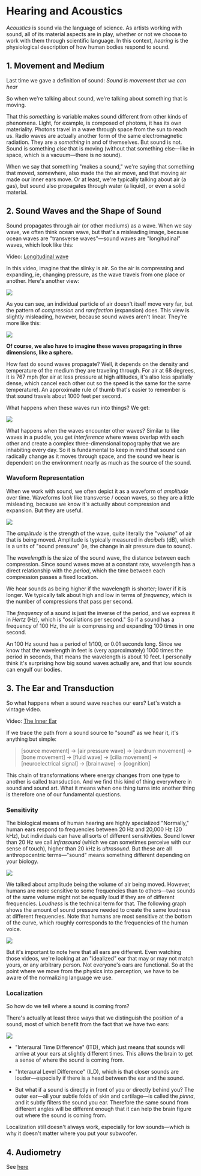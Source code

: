 # Hearing and Acoustics

_Acoustics_ is sound via the language of science. As artists working with sound, all of its material aspects are in play, whether or not we choose to work with them through scientific language. In this context, _hearing_ is the physiological description of how human bodies respond to sound.

## 1. Movement and Medium

Last time we gave a definition of sound: _Sound is movement that we can hear_

So when we're talking about sound, we're talking about something that is moving.

That this _something_ is variable makes sound different from other kinds of phenomena. Light, for example, is composed of photons, it has its own materiality. Photons travel in a wave through space from the sun to reach us. Radio waves are actually another form of the same electromagnetic radiation. They are a _something_ in and of themselves. But sound is not. Sound is something _else_ that is moving (without that something else—like in space, which is a vacuum—there is no sound).

When we say that something "makes a sound," we're saying that something that moved, somewhere, also made the the air move, and that moving air made our inner ears move. Or at least, we're typically talking about air (a gas), but sound also propagates through water (a liquid), or even a solid material.

## 2. Sound Waves and the Shape of Sound

Sound propagates through air (or other mediums) as a wave. When we say wave, we often think ocean wave, but that's a misleading image, because ocean waves are "transverse waves"—sound waves are "longitudinal" waves, which look like this:

Video: [Longitudinal wave](media/longitudinal_wave.mp4)

In this video, imagine that the slinky is air. So the air is compressing and expanding, ie, changing pressure, as the wave travels from one place or another. Here's another view:

![](media/longitudinal_wave.gif)

As you can see, an individual particle of air doesn't itself move very far, but the pattern of _compression_ and _rarefaction_ (expansion) does. This view is slightly misleading, however, because sound waves aren't linear. They're more like this:


![](media/circular_wave.gif)


**Of course, we also have to imagine these waves propagating in three dimensions, like a sphere.**

How fast do sound waves propagate? Well, it depends on the density and temperature of the medium they are traveling through. For air at 68 degrees, it is 767 mph (for air at less pressure at high altitudes, it's also less spatially dense, which cancel each other out so the speed is the same for the same temperature). An approximate rule of thumb that's easier to remember is that sound travels about 1000 feet per second.

What happens when these waves run into things? We get:

![](media/sound_reflection.jpg)


What happens when the waves encounter other waves? Similar to like waves in a puddle, you get _interference_ where waves overlap with each other and create a complex three-dimensional topography that we are inhabiting every day. So it is fundamental to keep in mind that sound can radically change as it moves through space, and the sound we hear is dependent on the environment nearly as much as the source of the sound.


### Waveform Representation

When we work with sound, we often depict it as a waveform of _amplitude_ over time. Waveforms _look_ like transverse / ocean waves, so they are a little misleading, because we know it's actually about compression and expansion. But they are useful.

![](media/waveform.jpg)

The _amplitude_ is the strength of the wave, quite literally the "_volume_" of air that is being moved. Amplitude is typically measured in _decibels_ (dB), which is a units of "sound pressure" (ie, the change in air pressure due to sound).

The _wavelength_ is the size of the sound wave, the distance between each compression. Since sound waves move at a constant rate, wavelength has a direct relationship with the _period_, which the time between each compression passes a fixed location.

We hear sounds as being higher if the wavelength is shorter; lower if it is longer. We typically talk about high and low in terms of _frequency_, which is the number of compressions that pass per second.

The _frequency_ of a sound is just the inverse of the period, and we express it in _Hertz_ (Hz), which is "oscillations per second." So if a sound has a frequency of 100 Hz, the air is compressing and expanding 100 times in one second.

An 100 Hz sound has a period of 1/100, or 0.01 seconds long. Since we know that the wavelength in feet is (very approximately) 1000 times the period in seconds, that means the wavelength is about 10 feet. I personally think it's surprising how big sound waves actually are, and that low sounds can engulf our bodies.


## 3. The Ear and Transduction

So what happens when a sound wave reaches our ears? Let's watch a vintage video.

Video: [The Inner Ear](media/inner_ear.mp4)

If we trace the path from a sound source to "sound" as we hear it, it's anything but simple:


> [source movement] → [air pressure wave] → [eardrum movement] → [bone movement] → [fluid wave] → [cilia movement] → [neuroelectrical signal] → [brainwave] → [cognition]

This chain of transformations where energy changes from one type to another is called transduction. And we find this kind of thing everywhere in sound and sound art. What it means when one thing turns into another thing is therefore one of our fundamental questions.


### Sensitivity

The biological means of human hearing are highly specialized "Normally," human ears respond to frequencies between 20 Hz and 20,000 Hz (20 kHz), but individuals can have all sorts of different sensitivities. Sound lower than 20 Hz we call _infrasound_ (which we can sometimes perceive with our sense of touch), higher than 20 kHz is _ultrasound_. But these are all anthropocentric terms—"sound" means something different depending on your biology.

![](media/animal_hearing.jpg)

We talked about amplitude being the volume of air being moved. However, humans are more sensitive to some frequencies than to others—two sounds of the same volume might not be equally loud if they are of different frequencies. _Loudness_ is the technical term for that. The following graph shows the amount of sound pressure needed to create the same loudness at different frequencies. Note that humans are most sensitive at the bottom of the curve, which roughly corresponds to the frequencies of the human voice.

![](media/human_hearing.jpg)


But it's important to note here that all ears are different. Even watching those videos, we're looking at an "idealized" ear that may or may not match yours, or any arbitrary person. Not everyone's ears are functional. So at the point where we move from the physics into perception, we have to be aware of the normalizing language we use.



### Localization

So how do we tell where a sound is coming from?

There's actually at least three ways that we distinguish the position of a sound, most of which benefit from the fact that we have two ears:

![](media/localization.png)


- "Interaural Time Difference" (ITD), which just means that sounds will arrive at your ears at slightly different times. This allows the brain to get a sense of where the sound is coming from.

- "Interaural Level Difference" (ILD), which is that closer sounds are louder—especially if there is a head between the ear and the sound.

- But what if a sound is directly in front of you or directly behind you? The outer ear—all your subtle folds of skin and cartilage—is called the _pinna_, and it subtly filters the sound you ear. Therefore the same sound from different angles will be different enough that it can help the brain figure out where the sound is coming from.

Localization still doesn't always work, especially for low sounds—which is why it doesn't matter where you put your subwoofer.



## 4. Audiometry

See [here](audiometry.md)
